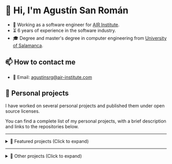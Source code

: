 # 👋 Hi, I'm Agustín San Román

- 💼 Working as a software engineer for [AIR Institute](https://air-institute.com/).
- ⏳ 6 years of experience in the software industry.
- 🎓 Degree and master's degree in computer engineering from [University of Salamanca](https://www.usal.es/).

## 📫 How to contact me

- 📧 Email: agustinsrg@air-institute.com

## 🎯 Personal projects

I have worked on several personal projects and published them under open source licenses.

You can find a complete list of my personal projects, with a brief description and links to the repositories below.

---

<details>
    <summary>📌 Featured projects (Click to expand)</summary>

### Personal Media Vault

- 🎯 PersonalMediaVault is an open source tool you can use to create an encrypted, easy to backup and easy to access media gallery. It is a privacy and usability focused project, prioritizing keeping media assets private while being able to access them in a convenient and efficient way.
- 🛠 Developed as a web application in the **Go** programming language for the backend components, and **HTML** + **CSS** + **TypeScript** + **Vue** for the user interface. The project also includes a product website powered by **Hugo** + **Docsy** and a CLI tool developed in the **Rust** programming language.
- 🌐 [PersonalMediaVault product website](https://agustinsrg.github.io/pmv-site/)
- 🧬 Main repository: [PersonalMediaVault](https://github.com/AgustinSRG/PersonalMediaVault)
- 🧬 Website source code: [pmv-site](https://github.com/AgustinSRG/pmv-site)
- 🧬 CLI tool source code: [pmv-cli](https://github.com/AgustinSRG/pmv-cli)
- 🧬 Encrypted storage library: [encrypted-storage](https://github.com/AgustinSRG/encrypted-storage)

### RTMP server and video streaming tools

- 🎯 This project consists on multiple backend tools for developing video streaming platforms. This includes an **RTMP** (Real Time Messaging Protocol) server and several tools to encode and server streaming in the **HLS** (HTTP Live Streaming) format.
- 🛠 The tools were developed in the **Go** programming language.
- 🧬 RTMP server: [rtmp-server](https://github.com/AgustinSRG/rtmp-server), [rtmp-server-rs](https://github.com/AgustinSRG/rtmp-server-rs)
- 🧬 Streaming infrastructure tools: [tcp-video-streaming](https://github.com/AgustinSRG/tcp-video-streaming)
- 🧬 HLS WebSocket CDN: [hls-websocket-cdn](https://github.com/AgustinSRG/hls-websocket-cdn)

### WebRTC CDN

- 🎯 This project is a media content delivery network based on the WebRTC protocol. It allows for sending and receiving media streams in real time from the Browser. The use of a CDN instead of peer-to-peer communication can be useful to reduce the bandwidth requirements of the users. For example, in a call of 10 people, instead of having to send the media stream to all the 9 other participants, it sends it to the CDN, which distributes it to the rest of participants.
- 🛠 Server developed in the **Go** programming language. Client developed in **TypeScript**.
- 🧬 Main repository: [webrtc-cdn](https://github.com/AgustinSRG/webrtc-cdn)
- 🧬 Utilities: [turn-server](https://github.com/AgustinSRG/turn-server)
- 🧬 JavaScript client: [webrtc-cdn-client](https://github.com/AgustinSRG/webrtc-cdn-client)
- 🧬 Experiments: [webrtc-publish](https://github.com/AgustinSRG/webrtc-publish) | [webrtc-forwarder](https://github.com/AgustinSRG/webrtc-forwarder) | [webrtc-video-filter](https://github.com/AgustinSRG/webrtc-video-filter)

### ImageToMapMC

- 🎯 This project is a desktop application for Linux and Windows to generate Minecraft maps from images. It can be used by server administrators to generate the `.dat` files to import into their servers. It can also be used to generate schematics to build the map in survival mode.
- 🛠 The application was developed in the **C++** programming language, using the [wxWidgets](https://www.wxwidgets.org/) GUI library.
- 🧬 Source code repository: [ImageToMapMC](https://github.com/AgustinSRG/ImageToMapMC)

### Showdown ChatBot

- 🎯 This project is a chat bot for the popular Pokémon simulator [Pokémon Showdown](https://pokemonshowdown.com/). It provides room staff many features like automated moderation, games and custom commands. It can also play battles automatically using a simple decision algorithm. This was my first open source project, being used in production for the Spanish room since 2015.
- 🛠 Developed in **JavaScript**, for **Node.js**.
- 🧬 Source code repository: [Showdown-ChatBot](https://github.com/AgustinSRG/Showdown-ChatBot)

### Typescript bean-like ORM

- 🎯 This project is a generic object relational mapping framework for TypeScript and NodeJS. The main purpose is to abstract the database logic from the web application, allowing to change from very different databases (like MySQL and MongoDB) simply changing the data source of the ORM. It is promise-based and the drivers are separated from the core, meaning you only need to import the ones you want to use.
- 🛠 Developed in **TypeScript**.
- 🌐 [Code generation tool](https://agustinsrg.github.io/tsbean-codegen/)
- 🧬 Main repository: [tsbean-orm](https://github.com/AgustinSRG/tsbean-orm)
- 🧬 Drivers: [tsbean-driver-mysql](https://github.com/AgustinSRG/tsbean-driver-mysql) | [tsbean-driver-postgres](https://github.com/AgustinSRG/tsbean-driver-postgres) | [tsbean-driver-mongo](https://github.com/AgustinSRG/tsbean-driver-mongo)
- 🧬 Driver template: [tsbean-driver-template](https://github.com/AgustinSRG/tsbean-driver-template)
- 🧬 Code generation tool: [tsbean-codegen](https://github.com/AgustinSRG/tsbean-codegen)

### Smart Contract Wrapper

- 🎯 This project is a TypeScript library that can be used to simplify the interaction process with Ethereum smart contracts. You can generate a wrapper from the contract ABI, allowing to interact with the smart contract calling the wrapper methods.
- 🛠 Developed in **TypeScript**.
- 🌐 [Smart contract wrapper generator](https://agustinsrg.github.io/smart-contract-wrapper/codegen/)
- 🧬 Source code repository: [smart-contract-wrapper](https://github.com/AgustinSRG/smart-contract-wrapper)

</details>

---

<details>
    <summary>📂 Other projects (Click to expand) </summary>

### Go Libraries

| Repository                                                                               | Description                                                                                                      |
| ---------------------------------------------------------------------------------------- | ---------------------------------------------------------------------------------------------------------------- |
| **[genv](https://github.com/AgustinSRG/genv)**                                           | Golang library to read and parse environment variables.                                                          |
| **[glog](https://github.com/AgustinSRG/glog)**                                           | Golang library for logging.                                                                                      |
| **[go-simple-rpc-message](https://github.com/AgustinSRG/go-simple-rpc-message)**         | Golang library that implements a very simple RPC message system to be used in a text-based communication system. |
| **[go-child-process-manager](https://github.com/AgustinSRG/go-child-process-manager)**   | Golang library to ensure all the child processes are killed if the main process is killed.                       |
| **[go-tls-certificate-loader](https://github.com/AgustinSRG/go-tls-certificate-loader)** | Golang library to load TLS certificate and key.                                                                  |

### JavaScript Libraries

| Repository                                                                                   | Description                                                                                                                                                                                                                                                        |
| -------------------------------------------------------------------------------------------- | ------------------------------------------------------------------------------------------------------------------------------------------------------------------------------------------------------------------------------------------------------------------ |
| **[async-tools](https://github.com/AgustinSRG/async-tools)**                                 | JavaScript library that provides tools to work with asynchronous functions in JavaScript. It includes and async interval (waits for the async function to end before running it again), an async queue, an async semaphore and an async value provider.            |
| **[javascript-object-sanitizer](https://github.com/AgustinSRG/javascript-object-sanitizer)** | JavaScript library that provides a convenient way to sanitize untrusted objects (for example, the ones provided by the user). Ensuring an object follows an schema allows for accessing its properties without the possibility of crashes or unexpected behaviors. |
| **[request-browser](https://github.com/AgustinSRG/request-browser)**                         | Basic request library aimed to be used by the frontend of web applications to communicate with the backend. Made for the browser.                                                                                                                                  |
| **[request-axios](https://github.com/AgustinSRG/request-axios)**                             | Basic request library aimed to be used by the frontend of web applications to communicate with the backend. Made for NodeJS with Axios.                                                                                                                            |
| **[crystals-dilithium-js](https://github.com/AgustinSRG/crystals-dilithium-js)**             | Javascript implementation of post-quantum signature algorithm: CRYSTALS-Dilithium                                                                                                                                                                                  |
| **[Text-Transform](https://github.com/AgustinSRG/Text-Transform)**                           | Library to build simple text transform tools you can run in your browser.                                                                                                                                                                                          |
| **[ps-bot-lib](https://github.com/AgustinSRG/ps-bot-lib)**                                   | Library for bots to connect to [Pokémon Showdown](https://pokemonshowdown.com/).                                                                                                                                                                                   |
| **[ps-battle-bot-lib](https://github.com/AgustinSRG/ps-battle-bot-lib)**                     | Library for [Pokémon Showdown](https://pokemonshowdown.com/) bots to be able to play battles.                                                                                                                                                                      |

### Other minor projects

| Repository                                                                                   | Language       | Description                                                                                                                                                                           |
| -------------------------------------------------------------------------------------------- | -------------- | ------------------------------------------------------------------------------------------------------------------------------------------------------------------------------------- |
| **[parallel-request-controller](https://github.com/AgustinSRG/parallel-request-controller)** | **Go**         | Backend component to control parallel requests. The main use case for this component is to impose limits on parallel requests when using multiple web servers for horizontal scaling. |
| **[psim-log-to-replay](https://github.com/AgustinSRG/psim-log-to-replay)**                   | **JavaScript** | Simple web tool to turn a Pokemon Showdown battle log into a replay.                                                                                                                  |
| **[eth-test-node-action](https://github.com/AgustinSRG/eth-test-node-action)**               | **Shell**      | GitHub Action to setup an Ethereum node to test Smart Contracts.                                                                                                                      |

</details>
